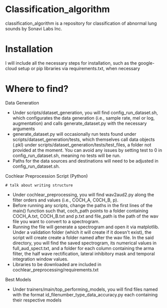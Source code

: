 # Classification_algorithm

classification_algorithm is a repository for classification of abnormal lung sounds by Sonavi Labs Inc.

# Installation

I will include all the necessary steps for installation, such as the google-cloud setup or pip libraries via requirements.txt, when necessary

# Where to find?

Data Generation

- Under scripts/dataset_generation, you will find config_run_dataset.sh, which configurates the data generation (i.e., sample rate, mel or log, augmentation) and calls generate_dataset.py with the necessary arguments
- generate_dataset.py will occasionally run tests found under scripts/dataset_generation/tests, which themselves call data objects (.pkl) under scripts/dataset_generation/tests/test_files, a folder not provided at the moment. You can avoid any issues by setting test to 0 in config_run_dataset.sh, meaning no tests will be run. 
- Paths for the data sources and destinations will need to be adjusted in config_run_dataset.sh. 

Cochlear Preprocession Script (Python)

    # talk about writing structure

- Under cochlear_preprocessing, you will find wav2aud2.py along the filter orders and values (i.e., COCH_A, C0CH_B, p). 
- Before running any scripts, change the paths in the first lines of the main() function such that, coch_path points to a folder containing COCH_A.txt, COCH_B.txt and p.txt and file_path is the path of the wav file you want to convert to a spectrogram.
- Running the file will generate a spectrogram and open it via matplotlib. Under a validation folder (which it will create if it doesn't exist), the script will create create a folder named after the wav file. In the said directory, you will find the saved spectrogram, its numerical values in full_aud_spect.txt, and a folder for each column containing the arma filter, the half wave rectification, lateral inhibitory mask and temporal integration window values. 
- Libraries to be downloaded are included in cochlear_preprocessing/requirements.txt

Best Models

- Under trainers/main/top_performing_models, you will find files named with the format id_filenumber_type_data_accuracy.py each containing their respective models